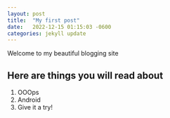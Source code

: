 ```yaml
---
layout: post
title:  "My first post"
date:   2022-12-15 01:15:03 -0600
categories: jekyll update
---
```


Welcome to my beautiful blogging site

## Here are things you will read about
1. OOOps
2. Android
3. Give it a try!